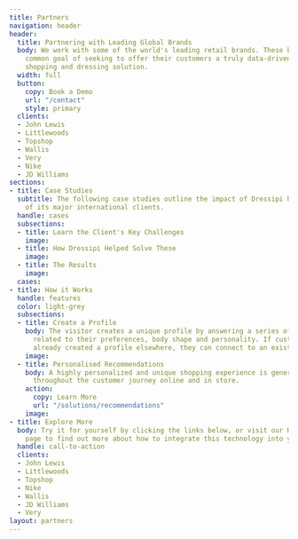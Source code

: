 ```yaml
---
title: Partners
navigation: header
header:
  title: Partnering with Leading Global Brands
  body: We work with some of the world's leading retail brands. These brands share
    common goal of seeking to offer their customers a truly data-driven, personalised
    shopping and dressing solution.
  width: full
  button:
    copy: Book a Demo
    url: "/contact"
    style: primary
  clients:
  - John Lewis
  - Littlewoods
  - Topshop
  - Wallis
  - Very
  - Nike
  - JD Williams
sections:
- title: Case Studies
  subtitle: The following case studies outline the impact of Dressipi has had on some
    of its major international clients.
  handle: cases
  subsections:
  - title: Learn the Client's Key Challenges
    image: 
  - title: How Dressipi Helped Solve These
    image: 
  - title: The Results
    image: 
  cases: 
- title: How it Works
  handle: features
  color: light-grey
  subsections:
  - title: Create a Profile
    body: The visitor creates a unique profile by answering a series of short questions
      related to their preferences, body shape and personality. If customers have
      already created a profile elsewhere, they can connect to an existing one.
    image: 
  - title: Personalised Recommendations
    body: A highly personalized and unique shopping experience is generate, available
      throughout the customer journey online and in store.
    action:
      copy: Learn More
      url: "/solutions/recommendations"
    image: 
- title: Explore More
  body: Try it for yourself by clicking the links below, or visit our How it Works
    page to find out more about how to integrate this technology into your own site.
  handle: call-to-action
  clients:
  - John Lewis
  - Littlewoods
  - Topshop
  - Nike
  - Wallis
  - JD Williams
  - Very
layout: partners
---
```


